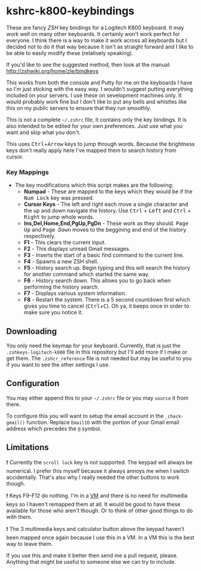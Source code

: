 kshrc-k800-keybindings
======================

These are fancy *ZSH* key bindings for a Logitech K800 keyboard. It may work 
well on many other keyboards. It certainly won't work perfect for everyone. I 
think there is a way to make it work across all keyboards but I decided not to 
do it that way because it isn't as straight forward and I like to be able to 
easily modify these (relatively speaking).

If you'd like to see the suggested method, then look at the manual:
http://zshwiki.org/home/zle/bindkeys

This works from both the console and Putty for me on the keyboards I have so
I'm just sticking with the easy way. I wouldn't suggest putting everything
included on your servers. I use these on sevelopment machines only. It would
probably work fine but I don't like to put any bells and whistles like this 
on my public servers to ensure that they run smoothly.


This is not a complete `~/.zshrc` file, it contains only the key bindings. It is
also intended to be edited for your own preferences. Just use what you want and 
skip what you don't.

This uses <kbd>Ctrl</kbd>+<kbd>Arrow</kbd> keys to jump through words. Because 
the brightness keys don't really apply here I've mapped them to search history 
from cursor.

### Key Mappings ###
 - The key modifications which this script makes are the following:
   - **Numpad** - These are mapped to the keys which they would be if the 
          <kbd>Num Lock</kbd> key was pressed.
   - **Cursor Keys** - The left and right each move a single character and the 
          up and down navigate the history. Use <kbd>Ctrl</kbd> + 
          <kbd>Left</kbd> and <kbd>Ctrl</kbd> + <kbd>Right</kbd> to jump whole
          words.
   - **Ins,Del,Home,End,PgUp,PgDn** - These work as they should. 
          <kbd>Page Up</kbd> and <kbd>Page Down</kbd> moves to the beggining
          and end of the history respectively.
   - **F1** - This clears the current input.
   - **F2** - This displays unread Gmail messages.
   - **F3** - Inserts the start of a basic find command to the current line.
   - **F4** - Spawns a new ZSH shell.
   - **F5** - History search up. Begin typing and this will search the history 
          for another command which started the same way.
   - **F6** - History search down. This allows you to go back when performing 
          the history search.
   - **F7** - Displays various system information.
   - **F8** - Restart the system. There is a 5 second countdown first which 
              gives you time to cancel (<kbd>Ctrl</kbd>+<kbd>C</kbd>). Oh ya,
              it beeps once in order to make sure you notice it.


## Downloading ##

You only need the keymap for your keyboard. Currently, that is just the 
`.zshkeys-logitech-k800` file in this repository but I'll add more if I make
or get them. The `.zshcr_reference` file is not needed but may be useful to 
you if you want to see the other settings I use.

## Configuration ##

You may either append this to your `~/.zshrc` file or you may `source` it from 
there.

To configure this you will want to setup the email account in the 
`_check-gmail()` function. Replace `EmailID` with the portion of 
your Gmail email address which precedes the `@` symbol. 

## Limitations ##

:heavy_exclamation_mark: Currently the `scroll lock` key is not supported. The 
keypad will always be numerical. I prefer this myself because it always annoys 
me when I switch accidentally. That's also why I really needed the other 
buttons to work though.

:heavy_exclamation_mark: Keys F9-F12 do nothing. I'm in a 
[VM](http://en.wikipedia.org/wiki/Virtual_machine "VM") and there is no need 
for multimedia keys so I haven't remapped them at all. It would be good to 
have these available for those who aren't though. Or to think of other good 
things to do with them.

:heavy_exclamation_mark: The 3 multimedia keys and calculator button above the 
keypad haven't been mapped once again because I use this in a VM. In a VM this 
is the best way to leave them.

If you use this and make it better then send me a pull request, please. 
Anything that might be useful to someone else we can try to include. 
